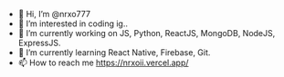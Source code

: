 - 👋 Hi, I’m @nrxo777
- 👀 I’m interested in coding ig..
- 🔭 I’m currently working on JS, Python, ReactJS, MongoDB, NodeJS, ExpressJS.
- 🌱 I’m currently learning React Native, Firebase, Git.
- 📫 How to reach me https://nrxoii.vercel.app/

<!---
nrxo777/nrxo777 is a ✨ special ✨ repository because its `README.md` (this file) appears on your GitHub profile.
You can click the Preview link to take a look at your changes.
--->
